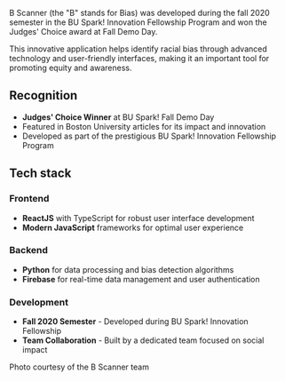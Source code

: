 B Scanner (the "B" stands for Bias) was developed during the fall 2020 semester in the BU Spark! Innovation Fellowship Program and won the Judges' Choice award at Fall Demo Day. 

This innovative application helps identify racial bias through advanced technology and user-friendly interfaces, making it an important tool for promoting equity and awareness.

## Recognition

- **Judges' Choice Winner** at BU Spark! Fall Demo Day
- Featured in Boston University articles for its impact and innovation
- Developed as part of the prestigious BU Spark! Innovation Fellowship Program

## Tech stack

### Frontend

- **ReactJS** with TypeScript for robust user interface development
- **Modern JavaScript** frameworks for optimal user experience

### Backend

- **Python** for data processing and bias detection algorithms
- **Firebase** for real-time data management and user authentication

### Development

- **Fall 2020 Semester** - Developed during BU Spark! Innovation Fellowship
- **Team Collaboration** - Built by a dedicated team focused on social impact

Photo courtesy of the B Scanner team
